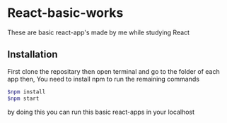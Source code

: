 # React-basic-works

These are basic react-app's made by me while studying React

## Installation

First clone the repositary then open terminal and go to the folder of each app then,
You need to install npm to run the remaining commands 
```bash
$npm install
$npm start
```
by doing this you can run this basic react-apps in your localhost
